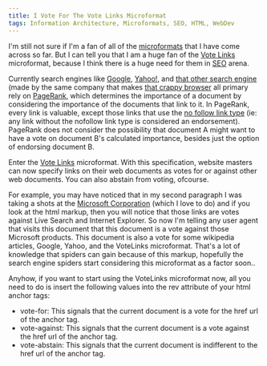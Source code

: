 ```yaml
---
title: I Vote For The Vote Links Microformat
tags: Information Architecture, Microformats, SEO, HTML, WebDev
---
```

I'm still not sure if I'm a fan of all of the [microformats](http://en.wikipedia.org/wiki/Microformats) that I have come across so far. But I can tell you that I am a huge fan of the [Vote Links](http://microformats.org/wiki/vote-links) microformat, because I think there is a huge need for them in [SEO](http://en.wikipedia.org/wiki/Search_engine_optimization) arena.

Currently search engines like [Google](http://www.google.com), [Yahoo!](http://www.yahoo.com), and [that other search engine](http://www.live.com/) (made by the same company that makes [that crappy browser](http://www.microsoft.com/windows/internet-explorer/download-ie.aspx) all primary rely on [PageRank](http://en.wikipedia.org/wiki/Pagerank), which determines the importance of a document by considering the importance of the documents that link to it. In PageRank, every link is valuable, except those links that use the [no follow link type](http://dev.w3.org/html5/spec/Overview.html#link-type-nofollow) (ie: any link without the nofollow link type is considered an endorsement). PageRank does not consider the possibility that document A might want to have a vote on document B's calculated importance, besides just the option of endorsing document B.

Enter the [Vote Links](http://microformats.org/wiki/vote-links) microformat. With this specification, website masters can now specify links on their web documents as votes for or against other web documents. You can also abstain from voting, ofcourse.

For example, you may have noticed that in my second paragraph I was taking a shots at the [Microsoft Corporation](http://www.microsoft.com/) (which I love to do) and if you look at the html markup, then you will notice that those links are votes against Live Search and Internet Explorer. So now I'm telling any user agent that visits this document that this document is a vote against those Microsoft products. This document is also a vote for some wikipedia articles, Google, Yahoo, and the VoteLinks microformat. That's a lot of knowledge that spiders can gain because of this markup, hopefully the search engine spiders start considering this microformat as a factor soon..

Anyhow, if you want to start using the VoteLinks microformat now, all you need to do is insert the following values into the rev attribute of your html anchor tags:

- vote-for: This signals that the current document is a vote for the href url of the anchor tag.
- vote-against: This signals that the current document is a vote against the href url of the anchor tag.
- vote-abstain: This signals that the current document is indifferent to the href url of the anchor tag.
